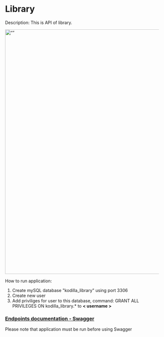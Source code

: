# Library
Description: This is API of library.

<img src="https://upload.wikimedia.org/wikipedia/commons/thumb/1/1e/Salle_de_lecture_Biblioth%C3%A8que_Mazarine_depuis_gallerie.jpg/1920px-Salle_de_lecture_Biblioth%C3%A8que_Mazarine_depuis_gallerie.jpg" alt= “” width="800" height="value">

How to run application:
1) Create mySQL database "kodilla_library" using port 3306
2) Create new user
3) Add priviliges for user to this database, command:
GRANT ALL PRIVILEGES ON kodilla_library.* to **< username >**

### [Endpoints documentation  - Swagger](http://localhost:8080/swagger-ui/index.html)
Please note that application must be run before using Swagger